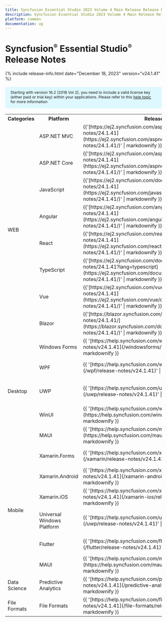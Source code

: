 ```yaml
---
title: Syncfusion Essential Studio 2023 Volume 4 Main Release Release Notes  
description: Syncfusion Essential Studio 2023 Volume 4 Main Release Release Notes  
platform: common
documentation: ug
---
```


# Syncfusion<sup style="font-size:70%">&reg;</sup> Essential Studio<sup style="font-size:70%">&reg;</sup>  Release Notes  

{% include release-info.html date="December 18, 2023"   version="v24.1.41" %} 

<style>
#license {
    font-size: .88em!important;
margin-top: 1.5em;     margin-bottom: 1.5em;
    background-color: #def8ff;
    padding: 10px 17px 14px;
}
</style>

<div id="license">
Starting with version 16.2 (2018 Vol 2), you need to include a valid license key (either paid or trial key) within your applications. 
Please refer to this <a href="/common/essential-studio/licensing/license-key">help topic</a> for more information 
</div>



<table>
<tr>
<th>
Categories</th><th>
Platform</th><th>
Release Notes</th><th>
Read Me</th></tr>
<tr>
<td rowspan="8">
WEB 
</td>
<td>
ASP.NET MVC
</td>
<td>{{'[https://ej2.syncfusion.com/aspnetmvc/documentation/release-notes/24.1.41](https://ej2.syncfusion.com/aspnetmvc/documentation/release-notes/24.1.41/)' | markdownify }}
</td>
<td>{{'[http://files2.syncfusion.com/Installs/v24.1.41/ReadMe/web/ASPMVC.html](http://files2.syncfusion.com/Installs/v24.1.41/ReadMe/web/ASPMVC.html)' | markdownify }}
</td>
</tr>
<tr>
<td>
ASP.NET Core	
</td>
<td>{{'[https://ej2.syncfusion.com/aspnetcore/documentation/release-notes/24.1.41](https://ej2.syncfusion.com/aspnetcore/documentation/release-notes/24.1.41/)' | markdownify }}
</td>
<td>{{'[http://files2.syncfusion.com/Installs/v24.1.41/ReadMe/web/ASPNETCORE.html](http://files2.syncfusion.com/Installs/v24.1.41/ReadMe/web/ASPNETCORE.html)' | markdownify }}
</td>
</tr>
<tr>
<td>
JavaScript
</td>
<td>{{'[https://ej2.syncfusion.com/documentation/release-notes/24.1.41](https://ej2.syncfusion.com/javascript/documentation/release-notes/24.1.41/)' | markdownify }}
</td>
<td>{{'[http://files2.syncfusion.com/Installs/v24.1.41/ReadMe/web/JavaScript.html](http://files2.syncfusion.com/Installs/v24.1.41/ReadMe/web/JavaScript.html)' | markdownify }}
</td>
</tr>
<tr>
<td>
Angular
</td>
<td>{{'[https://ej2.syncfusion.com/angular/documentation/release-notes/24.1.41](https://ej2.syncfusion.com/angular/documentation/release-notes/24.1.41/)' | markdownify }}
</td>
<td>{{'[http://files2.syncfusion.com/Installs/v24.1.41/ReadMe/web/Angular.html](http://files2.syncfusion.com/Installs/v24.1.41/ReadMe/web/Angular.html)' | markdownify }}
</td>
</tr>
<tr>
<td>
React
</td>
<td>{{'[https://ej2.syncfusion.com/react/documentation/release-notes/24.1.41](https://ej2.syncfusion.com/react/documentation/release-notes/24.1.41/)' | markdownify }}
</td>
<td>{{'[http://files2.syncfusion.com/Installs/v24.1.41/ReadMe/web/React.html](http://files2.syncfusion.com/Installs/v24.1.41/ReadMe/web/React.html)' | markdownify }}
</td>
</tr>
<tr>
<td>
TypeScript
</td>
<td>{{'[https://ej2.syncfusion.com/documentation/release-notes/24.1.41?lang=typescript](https://ej2.syncfusion.com/documentation/release-notes/24.1.41/)' | markdownify }}
</td>
<td>{{'[http://files2.syncfusion.com/Installs/v24.1.41/ReadMe/web/TypeScript.html](http://files2.syncfusion.com/Installs/v24.1.41/ReadMe/web/TypeScript.html)' | markdownify }}
</td>
</tr>
<tr>
<td>
Vue
</td>
<td>{{'[https://ej2.syncfusion.com/vue/documentation/release-notes/24.1.41](https://ej2.syncfusion.com/vue/documentation/release-notes/24.1.41/)' | markdownify }}
</td>
<td>{{'[http://files2.syncfusion.com/Installs/v24.1.41/ReadMe/web/Vue.html](http://files2.syncfusion.com/Installs/v24.1.41/ReadMe/web/Vue.html)' | markdownify }}
</td>
</tr>
<tr>
<td>
Blazor
</td>
<td>{{'[https://blazor.syncfusion.com/documentation/release-notes/24.1.41/](https://blazor.syncfusion.com/documentation/release-notes/24.1.41/)' | markdownify }}
</td>
<td>{{'[http://files2.syncfusion.com/Installs/v24.1.41/ReadMe/web/Blazor.html](http://files2.syncfusion.com/Installs/v24.1.41/ReadMe/web/Blazor.html)' | markdownify }}
</td>
</tr>
<tr>
<td rowspan="5">
Desktop
</td>
<td>
Windows Forms
</td>
<td>{{ '[https://help.syncfusion.com/windowsforms/release-notes/v24.1.41](/windowsforms/release-notes/v24.1.41)' | markdownify }}
</td>
<td>{{ '[http://files2.syncfusion.com/Installs/v24.1.41/ReadMe/WindowsForms.html](http://files2.syncfusion.com/Installs/v24.1.41/ReadMe/WindowsForms.html)' | markdownify }}
</td>
</tr>
<tr>
<td>
WPF
</td>
<td>{{ '[https://help.syncfusion.com/wpf/release-notes/v24.1.41](/wpf/release-notes/v24.1.41)' | markdownify }}
</td>
<td>{{ '[http://files2.syncfusion.com/Installs/v24.1.41/ReadMe/WPF.html](http://files2.syncfusion.com/Installs/v24.1.41/ReadMe/WPF.html)' | markdownify }}
</td>
</tr>
<tr>
<td>
UWP
</td>
<td>{{ '[https://help.syncfusion.com/uwp/release-notes/v24.1.41](/uwp/release-notes/v24.1.41)' | markdownify }}
</td>
<td>{{ '[http://files2.syncfusion.com/Installs/v24.1.41/ReadMe/UniversalWindows.html](http://files2.syncfusion.com/Installs/v24.1.41/ReadMe/UniversalWindows.html)' | markdownify }}
</td>
</tr>
<tr>
<td>
WinUI
</td>
<td>{{ '[https://help.syncfusion.com/winui/release-notes/v24.1.41](https://help.syncfusion.com/winui/release-notes/v24.1.41)' | markdownify }}
</td>
<td>{{ '[http://files2.syncfusion.com/Installs/v24.1.41/ReadMe/WinUI.html](http://files2.syncfusion.com/Installs/v24.1.41/ReadMe/WinUI.html)' | markdownify }}
</td>
</tr>
<tr>
<td>
MAUI
</td>
<td>{{ '[https://help.syncfusion.com/maui/release-notes/v24.1.41](https://help.syncfusion.com/maui/release-notes/v24.1.41)' | markdownify }}
</td>
<td>{{ '[http://files2.syncfusion.com/Installs/v24.1.41/ReadMe/.NETMAUI.html](http://files2.syncfusion.com/Installs/v24.1.41/ReadMe/.NETMAUI.html)' | markdownify }}
</td>
</tr>
<tr>
<td rowspan="6">
Mobile
</td>
<td>
Xamarin.Forms
</td>
<td>{{ '[https://help.syncfusion.com/xamarin/release-notes/v24.1.41](/xamarin/release-notes/v24.1.41)' | markdownify }}
</td>
<td>{{ '[http://files2.syncfusion.com/Installs/v24.1.41/ReadMe/Xamarin_Forms.html](http://files2.syncfusion.com/Installs/v24.1.41/ReadMe/Xamarin_Forms.html)' | markdownify }}
</td>
</tr>
<tr>
<td>
Xamarin.Android
</td>
<td>{{ '[https://help.syncfusion.com/xamarin-android/release-notes/v24.1.41](/xamarin-android/release-notes/v24.1.41)' | markdownify }}
</td>
<td>{{ '[http://files2.syncfusion.com/Installs/v24.1.41/ReadMe/Xamarin_Forms.html](http://files2.syncfusion.com/Installs/v24.1.41/ReadMe/Xamarin_Forms.html)' | markdownify }}
</td>
</tr>
<tr>
<td>
Xamarin.iOS
</td>
<td>{{ '[https://help.syncfusion.com/xamarin-ios/release-notes/v24.1.41](/xamarin-ios/release-notes/v24.1.41)' | markdownify }}
</td>
<td>{{ '[http://files2.syncfusion.com/Installs/v24.1.41/ReadMe/Xamarin_Forms.html](http://files2.syncfusion.com/Installs/v24.1.41/ReadMe/Xamarin_Forms.html)' | markdownify }}
</td>
</tr>
<tr>
<td>
Universal Windows Platform
</td>
<td>{{ '[https://help.syncfusion.com/uwp/release-notes/v24.1.41](/uwp/release-notes/v24.1.41)' | markdownify }}
</td>
<td>{{ '[http://files2.syncfusion.com/Installs/v24.1.41/ReadMe/UniversalWindows.html](http://files2.syncfusion.com/Installs/v24.1.41/ReadMe/UniversalWindows.html)' | markdownify }}
</td>
</tr>
<tr>
<td>
Flutter
</td>
<td>{{ '[https://help.syncfusion.com/flutter/release-notes/v24.1.41](/flutter/release-notes/v24.1.41)' | markdownify }}
</td>
<td>{{ '[http://files2.syncfusion.com/Installs/v24.1.41/ReadMe/Flutter.html](http://files2.syncfusion.com/Installs/v24.1.41/ReadMe/Flutter.html)' | markdownify }}
</td>
</tr>
<tr>
<td>
MAUI
</td>
<td>{{ '[https://help.syncfusion.com/maui/release-notes/v24.1.41](https://help.syncfusion.com/maui/release-notes/v24.1.41)' | markdownify }}
</td>
<td>{{ '[http://files2.syncfusion.com/Installs/v24.1.41/ReadMe/.NETMAUI.html](http://files2.syncfusion.com/Installs/v24.1.41/ReadMe/.NETMAUI.html)' | markdownify }}
</td>
</tr>



<tr>
<td>
Data Science
</td>
<td>
Predictive Analytics
</td>
<td>{{ '[https://help.syncfusion.com/predictive-analytics/release-notes/v24.1.41](/predictive-analytics/release-notes/v24.1.41)' | markdownify }}
</td>
<td>
</td>
</tr>
<tr>
<td>
File Formats
</td>
<td>
File Formats
</td>
<td>{{ '[https://help.syncfusion.com/file-formats/release-notes/v24.1.41](/file-formats/release-notes/v24.1.41)' | markdownify }}
</td>
<td>
</td>
</tr>
</table>